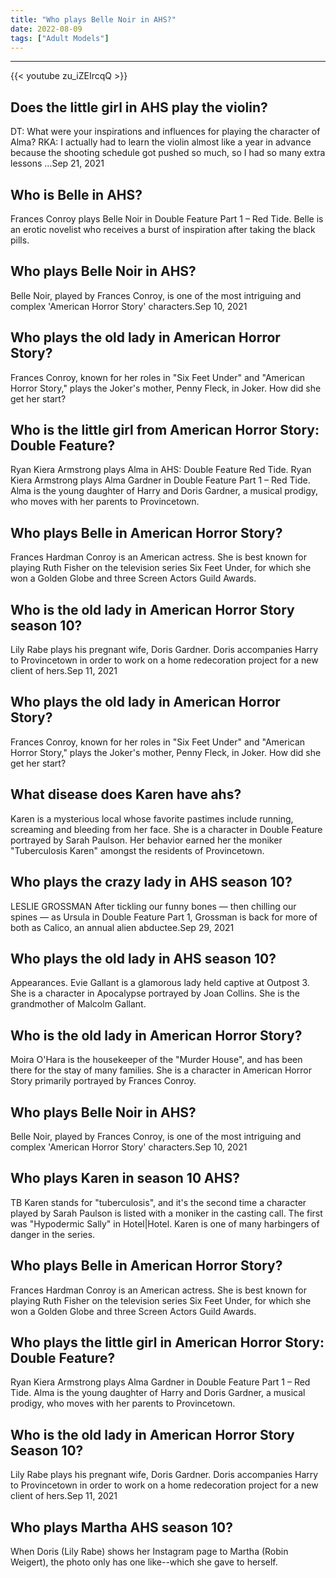 ```yaml
---
title: "Who plays Belle Noir in AHS?"
date: 2022-08-09
tags: ["Adult Models"]
---
```


---
{{< youtube zu_iZEIrcqQ >}}
## Does the little girl in AHS play the violin?
DT: What were your inspirations and influences for playing the character of Alma? RKA: I actually had to learn the violin almost like a year in advance because the shooting schedule got pushed so much, so I had so many extra lessons …Sep 21, 2021

## Who is Belle in AHS?
Frances Conroy plays Belle Noir in Double Feature Part 1 – Red Tide. Belle is an erotic novelist who receives a burst of inspiration after taking the black pills.

## Who plays Belle Noir in AHS?
Belle Noir, played by Frances Conroy, is one of the most intriguing and complex 'American Horror Story' characters.Sep 10, 2021

## Who plays the old lady in American Horror Story?
Frances Conroy, known for her roles in "Six Feet Under" and "American Horror Story," plays the Joker's mother, Penny Fleck, in Joker. How did she get her start?

## Who is the little girl from American Horror Story: Double Feature?
Ryan Kiera Armstrong plays Alma in AHS: Double Feature Red Tide. Ryan Kiera Armstrong plays Alma Gardner in Double Feature Part 1 – Red Tide. Alma is the young daughter of Harry and Doris Gardner, a musical prodigy, who moves with her parents to Provincetown.

## Who plays Belle in American Horror Story?
Frances Hardman Conroy is an American actress. She is best known for playing Ruth Fisher on the television series Six Feet Under, for which she won a Golden Globe and three Screen Actors Guild Awards.

## Who is the old lady in American Horror Story season 10?
Lily Rabe plays his pregnant wife, Doris Gardner. Doris accompanies Harry to Provincetown in order to work on a home redecoration project for a new client of hers.Sep 11, 2021

## Who plays the old lady in American Horror Story?
Frances Conroy, known for her roles in "Six Feet Under" and "American Horror Story," plays the Joker's mother, Penny Fleck, in Joker. How did she get her start?

## What disease does Karen have ahs?
Karen is a mysterious local whose favorite pastimes include running, screaming and bleeding from her face. She is a character in Double Feature portrayed by Sarah Paulson. Her behavior earned her the moniker "Tuberculosis Karen" amongst the residents of Provincetown.

## Who plays the crazy lady in AHS season 10?
LESLIE GROSSMAN After tickling our funny bones — then chilling our spines — as Ursula in Double Feature Part 1, Grossman is back for more of both as Calico, an annual alien abductee.Sep 29, 2021

## Who plays the old lady in AHS season 10?
Appearances. Evie Gallant is a glamorous lady held captive at Outpost 3. She is a character in Apocalypse portrayed by Joan Collins. She is the grandmother of Malcolm Gallant.

## Who is the old lady in American Horror Story?
Moira O'Hara is the housekeeper of the "Murder House", and has been there for the stay of many families. She is a character in American Horror Story primarily portrayed by Frances Conroy.

## Who plays Belle Noir in AHS?
Belle Noir, played by Frances Conroy, is one of the most intriguing and complex 'American Horror Story' characters.Sep 10, 2021

## Who plays Karen in season 10 AHS?
TB Karen stands for "tuberculosis", and it's the second time a character played by Sarah Paulson is listed with a moniker in the casting call. The first was "Hypodermic Sally" in Hotel|Hotel. Karen is one of many harbingers of danger in the series.

## Who plays Belle in American Horror Story?
Frances Hardman Conroy is an American actress. She is best known for playing Ruth Fisher on the television series Six Feet Under, for which she won a Golden Globe and three Screen Actors Guild Awards.

## Who plays the little girl in American Horror Story: Double Feature?
Ryan Kiera Armstrong plays Alma Gardner in Double Feature Part 1 – Red Tide. Alma is the young daughter of Harry and Doris Gardner, a musical prodigy, who moves with her parents to Provincetown.

## Who is the old lady in American Horror Story Season 10?
Lily Rabe plays his pregnant wife, Doris Gardner. Doris accompanies Harry to Provincetown in order to work on a home redecoration project for a new client of hers.Sep 11, 2021

## Who plays Martha AHS season 10?
When Doris (Lily Rabe) shows her Instagram page to Martha (Robin Weigert), the photo only has one like--which she gave to herself.


